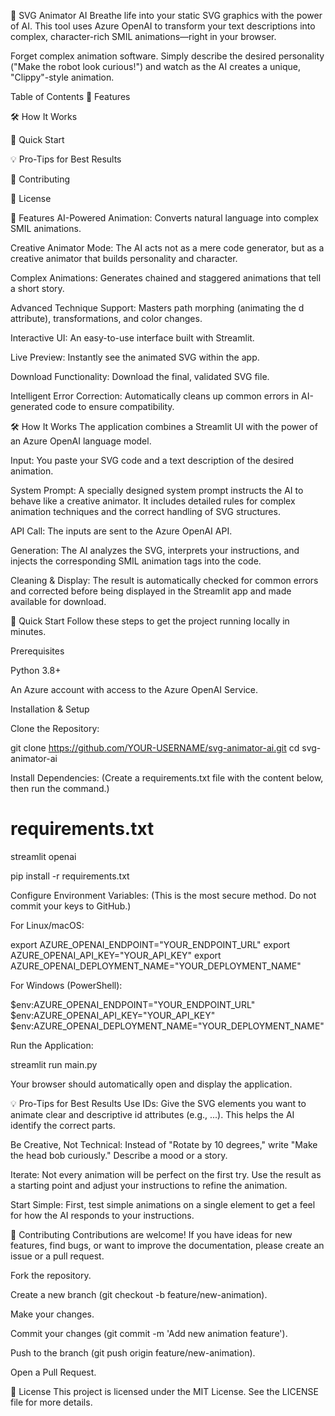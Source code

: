 🤖 SVG Animator AI
Breathe life into your static SVG graphics with the power of AI. This tool uses Azure OpenAI to transform your text descriptions into complex, character-rich SMIL animations—right in your browser.

Forget complex animation software. Simply describe the desired personality ("Make the robot look curious!") and watch as the AI creates a unique, "Clippy"-style animation.


Table of Contents
🚀 Features

🛠️ How It Works

🏁 Quick Start

💡 Pro-Tips for Best Results

🤝 Contributing

📄 License

🚀 Features
AI-Powered Animation: Converts natural language into complex SMIL animations.

Creative Animator Mode: The AI acts not as a mere code generator, but as a creative animator that builds personality and character.

Complex Animations: Generates chained and staggered animations that tell a short story.

Advanced Technique Support: Masters path morphing (animating the d attribute), transformations, and color changes.

Interactive UI: An easy-to-use interface built with Streamlit.

Live Preview: Instantly see the animated SVG within the app.

Download Functionality: Download the final, validated SVG file.

Intelligent Error Correction: Automatically cleans up common errors in AI-generated code to ensure compatibility.

🛠️ How It Works
The application combines a Streamlit UI with the power of an Azure OpenAI language model.

Input: You paste your SVG code and a text description of the desired animation.

System Prompt: A specially designed system prompt instructs the AI to behave like a creative animator. It includes detailed rules for complex animation techniques and the correct handling of SVG structures.

API Call: The inputs are sent to the Azure OpenAI API.

Generation: The AI analyzes the SVG, interprets your instructions, and injects the corresponding SMIL animation tags into the code.

Cleaning & Display: The result is automatically checked for common errors and corrected before being displayed in the Streamlit app and made available for download.

🏁 Quick Start
Follow these steps to get the project running locally in minutes.

Prerequisites

Python 3.8+

An Azure account with access to the Azure OpenAI Service.

Installation & Setup

Clone the Repository:

git clone https://github.com/YOUR-USERNAME/svg-animator-ai.git
cd svg-animator-ai

Install Dependencies:
(Create a requirements.txt file with the content below, then run the command.)

# requirements.txt
streamlit
openai

pip install -r requirements.txt

Configure Environment Variables:
(This is the most secure method. Do not commit your keys to GitHub.)

For Linux/macOS:

export AZURE_OPENAI_ENDPOINT="YOUR_ENDPOINT_URL"
export AZURE_OPENAI_API_KEY="YOUR_API_KEY"
export AZURE_OPENAI_DEPLOYMENT_NAME="YOUR_DEPLOYMENT_NAME"

For Windows (PowerShell):

$env:AZURE_OPENAI_ENDPOINT="YOUR_ENDPOINT_URL"
$env:AZURE_OPENAI_API_KEY="YOUR_API_KEY"
$env:AZURE_OPENAI_DEPLOYMENT_NAME="YOUR_DEPLOYMENT_NAME"

Run the Application:

streamlit run main.py

Your browser should automatically open and display the application.

💡 Pro-Tips for Best Results
Use IDs: Give the SVG elements you want to animate clear and descriptive id attributes (e.g., <g id="left-eye">...</g>). This helps the AI identify the correct parts.

Be Creative, Not Technical: Instead of "Rotate by 10 degrees," write "Make the head bob curiously." Describe a mood or a story.

Iterate: Not every animation will be perfect on the first try. Use the result as a starting point and adjust your instructions to refine the animation.

Start Simple: First, test simple animations on a single element to get a feel for how the AI responds to your instructions.

🤝 Contributing
Contributions are welcome! If you have ideas for new features, find bugs, or want to improve the documentation, please create an issue or a pull request.

Fork the repository.

Create a new branch (git checkout -b feature/new-animation).

Make your changes.

Commit your changes (git commit -m 'Add new animation feature').

Push to the branch (git push origin feature/new-animation).

Open a Pull Request.

📄 License
This project is licensed under the MIT License. See the LICENSE file for more details.